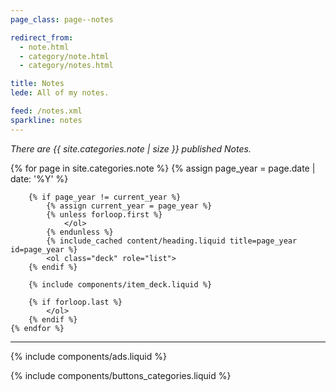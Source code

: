 ```yaml
---
page_class: page--notes

redirect_from:
  - note.html
  - category/note.html
  - category/notes.html

title: Notes
lede: All of my notes.

feed: /notes.xml
sparkline: notes
---
```


*There are {{ site.categories.note | size }} published Notes.*

<div class="h-feed" id="notes">
        {% for page in site.categories.note %}
        {% assign page_year = page.date | date: '%Y' %}

        {% if page_year != current_year %}
            {% assign current_year = page_year %}
            {% unless forloop.first %}
                </ol>
            {% endunless %}
            {% include_cached content/heading.liquid title=page_year id=page_year %}
            <ol class="deck" role="list">
        {% endif %}

        {% include components/item_deck.liquid %}

        {% if forloop.last %}
            </ol>
        {% endif %}
    {% endfor %}
</div>

--------

{% include components/ads.liquid %}

{% include components/buttons_categories.liquid %}
